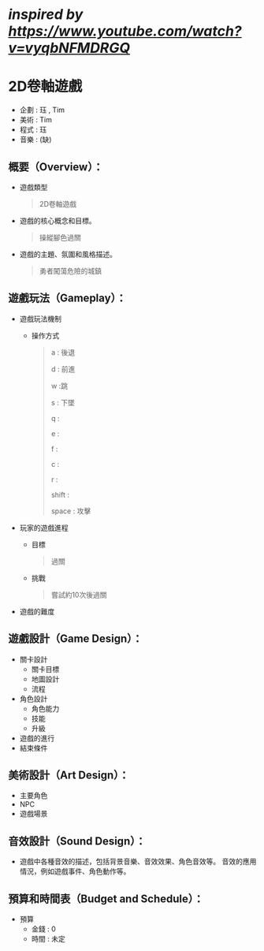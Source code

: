 # *inspired by https://www.youtube.com/watch?v=vyqbNFMDRGQ*


# 2D卷軸遊戲

- 企劃 : 珏 , Tim
- 美術 :  Tim
- 程式 : 珏
- 音樂 : (缺)

## 概要（Overview）：
- 遊戲類型

    > 2D卷軸遊戲

- 遊戲的核心概念和目標。

    > 操縱腳色過關

- 遊戲的主題、氛圍和風格描述。

    > 勇者闖蕩危險的城鎮

## 遊戲玩法（Gameplay）：

- 遊戲玩法機制
    - 操作方式
        > a : 後退
        >
        > d : 前進
        >
        > w :跳
        >
        > s : 下墜
        >
        > q :
        >
        > e : 
        >
        > f : 
        >
        > c :
        >
        > r : 
        >
        > shift :
        >
        > space : 攻擊

- 玩家的遊戲進程
    - 目標
        > 過關
    - 挑戰
        > 嘗試約10次後過關
- 遊戲的難度

## 遊戲設計（Game Design）：

- 關卡設計
    - 關卡目標
    - 地圖設計
    - 流程
- 角色設計
    - 角色能力
    - 技能
    - 升級
- 遊戲的進行
- 結束條件

## 美術設計（Art Design）：

- 主要角色
- NPC
- 遊戲場景

## 音效設計（Sound Design）：

- 遊戲中各種音效的描述，包括背景音樂、音效效果、角色音效等。
音效的應用情況，例如遊戲事件、角色動作等。

## 預算和時間表（Budget and Schedule）：

- 預算
    - 金錢 : 0
    - 時間 : 未定
